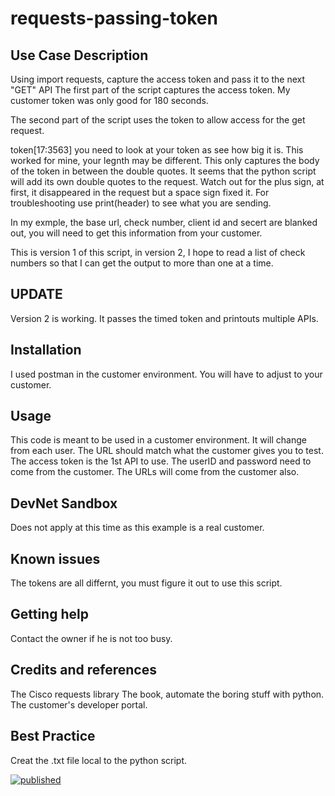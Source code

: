 # requests-passing-token
## Use Case Description
Using import requests, capture the access token and pass it to the next "GET" API 
The first part of the script captures the access token. My customer token was only good for 180 seconds. 

The second part of the script uses the token to allow access for the get request.

token[17:3563] you need to look at your token as see how big it is. This worked for mine, your legnth may be different. This only captures the body of the token in between the double quotes. It seems that the python script will add its own double quotes to the request. Watch out for the plus sign, at first, it disappeared in the request but a space sign fixed it. For troubleshooting use print(header) to see what you are sending. 

In my exmple, the base url, check number, client id and secert are blanked out, you will need to get this information from your customer. 

This is version 1 of this script, in version 2, I hope to read a list of check numbers so that I can get the output to more than one at a time.

## UPDATE
Version 2 is working. It passes the timed token and printouts multiple APIs.

## Installation
I used postman in the customer environment. You will have to adjust to your customer.

## Usage
This code is meant to be used in a customer environment. It will change from each user. The URL should match what the customer gives you to test. The access token is the 1st API to use. The userID and password need to come from the customer. The URLs will come from the customer also.

## DevNet Sandbox
Does not apply at this time as this example is a real customer.

## Known issues
The tokens are all differnt, you must figure it out to use this script.

## Getting help
Contact the owner if he is not too busy.

## Credits and references
The Cisco requests library
The book, automate the boring stuff with python.
The customer's developer portal.

## Best Practice
Creat the .txt file local to the python script.

[![published](https://static.production.devnetcloud.com/codeexchange/assets/images/devnet-published.svg)](https://developer.cisco.com/codeexchange/github/repo/wags69a/requests-passing-token)
